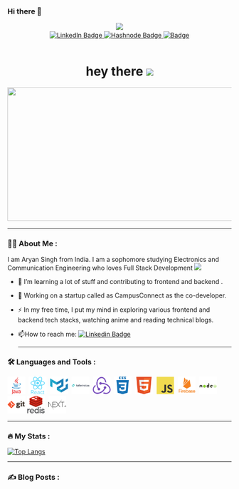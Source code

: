 ### Hi there 👋
<div id="header" align="center"'>
  <img src="https://media.giphy.com/media/gjrYDwbjnK8x36xZIO/giphy.gif" width="200"/>
  <div id="badges">
   <a href="">                             
  <img src="https://img.shields.io/badge/LinkedIn-blue?style=for-the-badge&logo=linkedin&logoColor=white" alt="LinkedIn Badge"/>
  </a>
    <a href="https://singharyan1007.hashnode.dev/"> 
  <img src="https://img.shields.io/badge/Hashnode-red?style=for-the-badge&logo=hashnode&logoColor=white" alt="Hashnode Badge"/>
    </a>
    <a href=""> 
  <img src="https://img.shields.io/badge/Instagram-blue?style=for-the-badge&logo=instagram&logoColor=white" alt=" Badge"/>
    </a>                            
</div> 
 <img src="https://komarev.com/ghpvc/?username=singharyan1007&style=flat-square&color=blue" alt=""/>   
 <h1>
  hey there
  <img src="https://media.giphy.com/media/hvRJCLFzcasrR4ia7z/giphy.gif" width="30px"/>
</h1>                               
</div>
                                
 <div align="center">
  <img src="https://media.giphy.com/media/SWoSkN6DxTszqIKEqv/giphy.gif" width="600" height="300"/>
</div> 
                                
 ---

### :technologist: About Me :
   I am Aryan Singh from India.
   I am a sophomore studying Electronics and Communication Engineering who loves Full Stack Development <img src="https://media.giphy.com/media/WUlplcMpOCEmTGBtBW/giphy.gif" width="30">
- :telescope: I’m learning a lot of stuff and contributing to frontend and backend .

- :seedling: Working on a startup called as  CampusConnect as the co-developer.

- :zap: In my free time, I put my mind in exploring various frontend and backend tech stacks, watching anime and reading technical blogs.

- :mailbox:How to reach me: [![Linkedin Badge](https://img.shields.io/badge/LinkdIn-blue?style=flat&logo=Linkedin&logoColor=white)](your-linkedin-url)

  ---                              

 ### :hammer_and_wrench: Languages and Tools :
  <div>
  <img src="https://github.com/devicons/devicon/blob/master/icons/java/java-original-wordmark.svg" title="Java" alt="Java" width="40" height="40"/>&nbsp;
  <img src="https://github.com/devicons/devicon/blob/master/icons/react/react-original-wordmark.svg" title="React" alt="React" width="40" height="40"/>&nbsp;
  <img src="https://github.com/devicons/devicon/blob/master/icons/materialui/materialui-original.svg" title="Material UI" alt="Material UI" width="40" height="40"/>&nbsp;
    <img src="https://github.com/devicons/devicon/blob/master/icons/tailwindcss/tailwindcss-original-wordmark.svg" title="tailwindCSS" alt="Tailwind CSS" width="40" height="40"/>&nbsp;                              
  <img src="https://github.com/devicons/devicon/blob/master/icons/redux/redux-original.svg" title="Redux" alt="Redux " width="40" height="40"/>&nbsp;
  <img src="https://github.com/devicons/devicon/blob/master/icons/css3/css3-plain-wordmark.svg"  title="CSS3" alt="CSS" width="40" height="40"/>&nbsp;
  <img src="https://github.com/devicons/devicon/blob/master/icons/html5/html5-original.svg" title="HTML5" alt="HTML" width="40" height="40"/>&nbsp;
  <img src="https://github.com/devicons/devicon/blob/master/icons/javascript/javascript-original.svg" title="JavaScript" alt="JavaScript" width="40" height="40"/>&nbsp;
  <img src="https://github.com/devicons/devicon/blob/master/icons/firebase/firebase-plain-wordmark.svg" title="Firebase" alt="Firebase" width="40" height="40"/>&nbsp;
  <img src="https://github.com/devicons/devicon/blob/master/icons/nodejs/nodejs-original-wordmark.svg" title="NodeJS" alt="NodeJS" width="40" height="40"/>&nbsp;
  <img src="https://github.com/devicons/devicon/blob/master/icons/git/git-original-wordmark.svg" title="Git" **alt="Git" width="40" height="40"/>
  <img src="https://github.com/devicons/devicon/blob/master/icons/redis/redis-original-wordmark.svg" title="Redis" alt="Redis" width="40" height="40"/>&nbsp;             <img src="https://github.com/devicons/devicon/blob/master/icons/nextjs/nextjs-original-wordmark.svg" title="NextJS" alt="NextJS" width="40" height="40"/>&nbsp;                 
</div> 
                                
 ---
 ### :fire: My Stats :
 [![Top Langs](https://github-readme-stats.vercel.app/api/top-langs/?username=singharyan1007&layout=compact&theme=vision-friendly-dark)](https://github.com/anuraghazra/github-readme-stats)
 
 ---

### :writing_hand: Blog Posts :
 <!-- BLOG-POST-LIST:START -->
<!-- BLOG-POST-LIST:END -->                               
                                
                                
